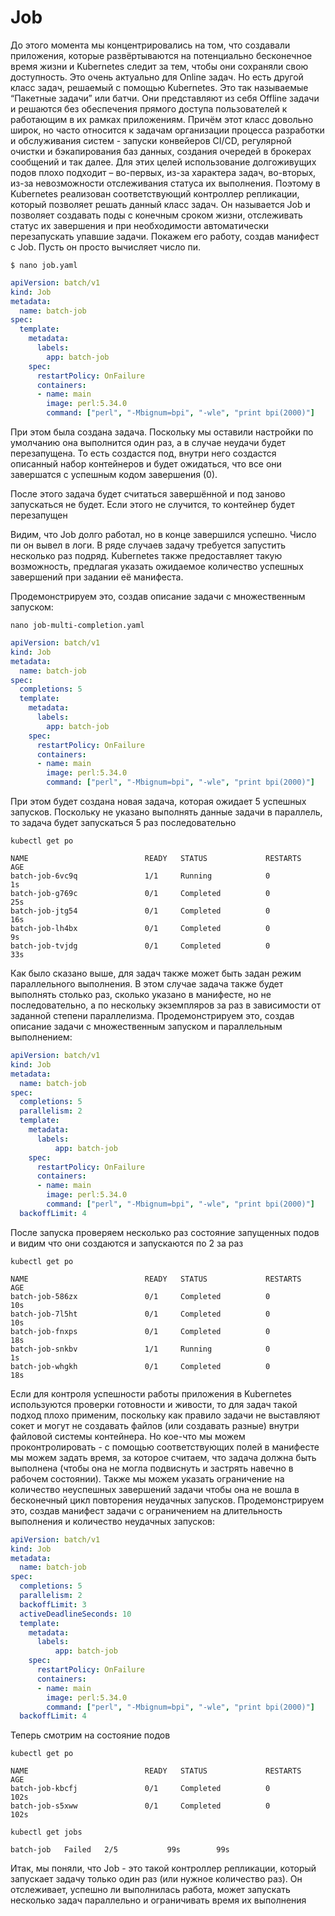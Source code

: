 # Job

До этого момента мы концентрировались на том, что создавали приложения, которые   развёртываются    на    потенциально    бесконечное    время    жизни и Kubernetes следит за тем, чтобы они сохраняли свою доступность. Это очень актуально для Online задач. Но есть другой класс задач, решаемый с помощью Kubernetes. Это так называемые “Пакетные задачи” или батчи. Они представляют из себя Offline задачи и решаются без обеспечения прямого доступа пользователей к работающим в их рамках приложениям. Причём этот класс довольно широк, но часто относится к задачам организации процесса разработки и обслуживания систем - запуски конвейеров CI/CD, регулярной очистки и бэкапирования баз данных, создания очередей в брокерах сообщений и так далее. Для этих целей использование долгоживущих подов плохо подходит – во-первых, из-за характера задач, во-вторых, из-за невозможности отслеживания статуса их выполнения. Поэтому в Kubernetes реализован соответствующий контроллер репликации, который позволяет решать данный класс задач. Он называется Job и позволяет создавать поды с конечным сроком жизни, отслеживать статус их завершения и при необходимости автоматически перезапускать упавшие задачи. Покажем его работу, создав манифест с Job. Пусть он просто вычисляет число пи.

`$ nano job.yaml`

```yaml
apiVersion: batch/v1
kind: Job
metadata:
  name: batch-job
spec:
  template:
    metadata:
      labels:
        app: batch-job
    spec:
      restartPolicy: OnFailure
      containers:
      - name: main
        image: perl:5.34.0
        command: ["perl", "-Mbignum=bpi", "-wle", "print bpi(2000)"]
```

При этом была создана задача. Поскольку мы оставили настройки по умолчанию она выполнится один раз, а в случае неудачи будет перезапущена. То есть создастся под, внутри него создастся описанный набор контейнеров и будет ожидаться, что все они завершатся с успешным кодом завершения (0). 

После этого задача будет считаться завершённой и под заново запускаться не будет. Если этого не случится, то контейнер будет перезапущен

Видим, что Job долго работал, но в конце завершился успешно. Число пи он вывел в логи.
В ряде случаев задачу требуется запустить несколько раз подряд. Kubernetes также предоставляет такую возможность, предлагая указать ожидаемое количество успешных завершений при задании её манифеста.

Продемонстрируем это, создав описание задачи с множественным запуском:

`nano job-multi-completion.yaml`

```yaml
apiVersion: batch/v1
kind: Job
metadata:
  name: batch-job
spec:
  completions: 5
  template:
    metadata:
      labels:
        app: batch-job
    spec:
      restartPolicy: OnFailure
      containers:
      - name: main
        image: perl:5.34.0
        command: ["perl", "-Mbignum=bpi", "-wle", "print bpi(2000)"]
```

При этом будет создана новая задача, которая ожидает 5 успешных запусков. Поскольку не указано выполнять данные задачи в параллель, то задача будет запускаться 5 раз последовательно

`kubectl get po`

```shell
NAME                          READY   STATUS             RESTARTS        AGE
batch-job-6vc9q               1/1     Running            0               1s
batch-job-g769c               0/1     Completed          0               25s
batch-job-jtg54               0/1     Completed          0               16s
batch-job-lh4bx               0/1     Completed          0               9s
batch-job-tvjdg               0/1     Completed          0               33s
```

Как было сказано выше, для задач также может быть задан режим параллельного выполнения. В этом случае задача также будет выполнять столько раз, сколько указано в манифесте, но не последовательно, а по нескольку экземпляров за раз в зависимости от заданной степени параллелизма. Продемонстрируем это, создав описание задачи с множественным запуском и параллельным выполнением:

```yaml
apiVersion: batch/v1
kind: Job
metadata:
  name: batch-job
spec:
  completions: 5
  parallelism: 2
  template:
    metadata:
      labels:
          app: batch-job
    spec:
      restartPolicy: OnFailure
      containers:
      - name: main
        image: perl:5.34.0
        command: ["perl", "-Mbignum=bpi", "-wle", "print bpi(2000)"]
  backoffLimit: 4
```

После запуска проверяем несколько раз состояние запущенных подов и видим что они создаются и запускаются по 2 за раз

`kubectl get po`

```shell
NAME                          READY   STATUS             RESTARTS        AGE
batch-job-586zx               0/1     Completed          0               10s
batch-job-7l5ht               0/1     Completed          0               10s
batch-job-fnxps               0/1     Completed          0               18s
batch-job-snkbv               1/1     Running            0               1s
batch-job-whgkh               0/1     Completed          0               18s
```

Если для контроля успешности работы приложения в Kubernetes используются проверки готовности и живости, то для задач такой подход плохо применим, поскольку как правило задачи не выставляют сокет и могут не создавать файлов (или создавать разные) внутри файловой системы контейнера. Но кое-что мы можем проконтролировать - с помощью соответствующих полей в манифесте мы можем задать время, за которое считаем, что задача должна быть выполнена (чтобы она не могла подвиснуть и застрять навечно в рабочем состоянии). Также мы можем указать ограничение на количество неуспешных завершений задачи чтобы она не вошла в бесконечный цикл повторения неудачных запусков. Продемонстрируем это, создав манифест задачи с ограничением на длительность выполнения и количество неудачных запусков:

```yaml
apiVersion: batch/v1
kind: Job
metadata:
  name: batch-job
spec:
  completions: 5
  parallelism: 2
  backoffLimit: 3
  activeDeadlineSeconds: 10
  template:
    metadata:
      labels:
          app: batch-job
    spec:
      restartPolicy: OnFailure
      containers:
      - name: main
        image: perl:5.34.0
        command: ["perl", "-Mbignum=bpi", "-wle", "print bpi(2000)"]
  backoffLimit: 4
```

Теперь смотрим на состояние подов

`kubectl get po`

```shell
NAME                          READY   STATUS             RESTARTS        AGE
batch-job-kbcfj               0/1     Completed          0               102s
batch-job-s5xww               0/1     Completed          0               102s
```

`kubectl get jobs`

```shell
batch-job   Failed   2/5           99s        99s
```

Итак, мы поняли, что Job - это такой контроллер репликации, который запускает задачу только один раз (или нужное количество раз). Он отслеживает, успешно ли выполнилась работа, может запускать несколько задач параллельно и ограничивать время их выполнения
